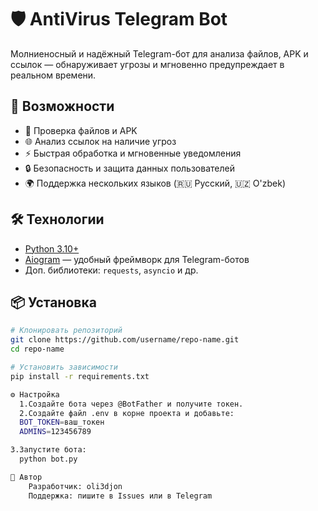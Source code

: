 # 🛡️ AntiVirus Telegram Bot

Молниеносный и надёжный Telegram-бот для анализа файлов, APK и ссылок — обнаруживает угрозы и мгновенно предупреждает в реальном времени.

## 🚀 Возможности
- 📂 Проверка файлов и APK
- 🌐 Анализ ссылок на наличие угроз
- ⚡ Быстрая обработка и мгновенные уведомления
- 🔒 Безопасность и защита данных пользователей
- 🌍 Поддержка нескольких языков (🇷🇺 Русский, 🇺🇿 O'zbek)

## 🛠 Технологии
- [Python 3.10+](https://www.python.org/)
- [Aiogram](https://github.com/aiogram/aiogram) — удобный фреймворк для Telegram-ботов
- Доп. библиотеки: `requests`, `asyncio` и др.

## 📦 Установка
```bash
# Клонировать репозиторий
git clone https://github.com/username/repo-name.git
cd repo-name

# Установить зависимости
pip install -r requirements.txt

⚙️ Настройка
  1.Создайте бота через @BotFather и получите токен.
  2.Создайте файл .env в корне проекта и добавьте:
  BOT_TOKEN=ваш_токен
  ADMINS=123456789

3.Запустите бота:
  python bot.py

👤 Автор
    Разработчик: oli3djon
    Поддержка: пишите в Issues или в Telegram








